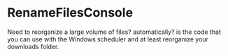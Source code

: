# RenameFilesConsole
Need to reorganize a large volume of files? automatically? is the code that you can use with the Windows scheduler and at least reorganize your downloads folder.
